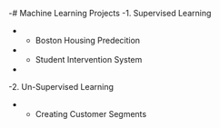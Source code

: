 -# Machine Learning Projects
-1. Supervised Learning
-	* Boston Housing Predecition 
-	* Student Intervention System
-
-2. Un-Supervised Learning
-	* Creating Customer Segments